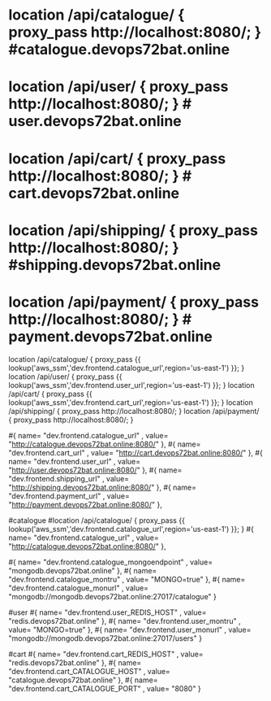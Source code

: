 # location /api/catalogue/ { proxy_pass http://localhost:8080/; } #catalogue.devops72bat.online
# location /api/user/ { proxy_pass http://localhost:8080/; } # user.devops72bat.online
# location /api/cart/ { proxy_pass http://localhost:8080/; } # cart.devops72bat.online
# location /api/shipping/ { proxy_pass http://localhost:8080/; } #shipping.devops72bat.online
# location /api/payment/ { proxy_pass http://localhost:8080/; } # payment.devops72bat.online

location /api/catalogue/ { proxy_pass {{ lookup('aws_ssm','dev.frontend.catalogue_url',region='us-east-1') }}; }
location /api/user/ { proxy_pass {{ lookup('aws_ssm','dev.frontend.user_url',region='us-east-1') }}; }
location /api/cart/ { proxy_pass {{ lookup('aws_ssm','dev.frontend.cart_url',region='us-east-1') }}; }
location /api/shipping/ { proxy_pass http://localhost:8080/; }
location /api/payment/ { proxy_pass http://localhost:8080/; }

#{ name= "dev.frontend.catalogue_url" , value= "http://catalogue.devops72bat.online:8080/" },
#{ name= "dev.frontend.cart_url" , value= "http://cart.devops72bat.online:8080/" },
#{ name= "dev.frontend.user_url" , value= "http://user.devops72bat.online:8080/" },
#{ name= "dev.frontend.shipping_url" , value= "http://shipping.devops72bat.online:8080/" },
#{ name= "dev.frontend.payment_url" , value= "http://payment.devops72bat.online:8080/" },

#catalogue
#location /api/catalogue/ { proxy_pass {{ lookup('aws_ssm','dev.frontend.catalogue_url',region='us-east-1') }}; }
#{ name= "dev.frontend.catalogue_url" , value= "http://catalogue.devops72bat.online:8080/" },

#{ name= "dev.frontend.catalogue_mongoendpoint" , value= "mongodb.devops72bat.online" },
#{ name= "dev.frontend.catalogue_montru" , value= "MONGO=true" },
#{ name= "dev.frontend.catalogue_monurl" , value= "mongodb://mongodb.devops72bat.online:27017/catalogue" }

#user
#{ name= "dev.frontend.user_REDIS_HOST" , value= "redis.devops72bat.online" },
#{ name= "dev.frontend.user_montru" , value= "MONGO=true" },
#{ name= "dev.frontend.user_monurl" , value= "mongodb://mongodb.devops72bat.online:27017/users" }

#cart
#{ name= "dev.frontend.cart_REDIS_HOST" , value= "redis.devops72bat.online" },
#{ name= "dev.frontend.cart_CATALOGUE_HOST" , value= "catalogue.devops72bat.online" },
#{ name= "dev.frontend.cart_CATALOGUE_PORT" , value= "8080" }
